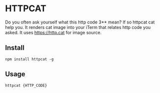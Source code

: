 # HTTPCAT

Do you often ask yourself what this http code 3** mean? If so httpcat cat help you. It renders cat image into your iTerm that relates http code you asked. It uses https://http.cat for image source.

## Install
```
npm install httpcat -g
```

## Usage
```
httpcat {HTTP_CODE}
```